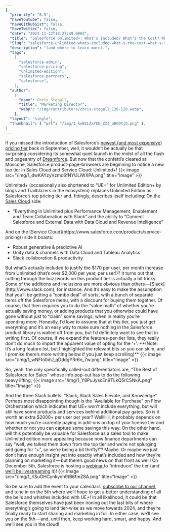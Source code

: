 ```yaml
---
{
  "priority": "0.5",
  "haveYoutube": false,
  "haveGithubGist": false,
  "haveTwitter": false,
  "date": "2023-11-22T18:27:49.000Z",
  "title": "Salesforce Unlimited+: What’s Included? What’s the Cost? What’s the Value?",
  "Slug": "salesforce-unlimited-whats-included-what-s-the-cost-what-s-the-value",
  "description": "(and where to learn more).",
  "tags":
    [
      "salesforce-admin",
      "salesforce-pricing",
      "unlimited-edition",
      "salesforce-partners",
      "salesforce",
    ],
  "author":
    {
      "name": Chris Stegall,
      "title": "Marketing Director",
      "webp": "/img/contributors/chris-stegall_128-128.webp",
    },
  "layout": "single",
  "thumbnail": { "url": "/img/1_koBZLAxYbN_ZZJ_uBG9tjQ.png" },
}
---
```


If you missed the introduction of Salesforce’s [newest (and most expensive) pricing tier](https://www.forrester.com/blogs/salesforce-debuts-new-high-end-editions-for-sales-and-service/) back in September, well, it wouldn’t be actually be that surprising considering its somewhat quiet launch in the midst of all the flash and pageantry of [Dreamforce](https://www.salesforce.com/dreamforce/). But now that the confetti’s cleared at Moscone, Salesforce product-page-browsers are beginning to notice a new top tier in Sales Cloud and Service Cloud: Unlimited+!
{{< image src="/img/1_dwKAYzyVzmo6fNYULiWXPA.png" title="Image" >}}

Unlimited+ (occasionally also shortened to “UE+” for Unlimited Edition+ by blogs and Trailblazers in the ecosystem) replaces Unlimited Edition as Salesforce’s top pricing tier and, fittingly, describes itself including:
On the [Sales Cloud](https://www.salesforce.com/products/sales-pricing/) side:

<ul><li>“Everything in Unlimited plus Performance Management, Enablement and Team Collaboration with Slack” and the ability to “Connect Salesforce and External Data with Data Cloud and Revenue Intelligence”</li></ul>And on the [Service Cloud](https://www.salesforce.com/products/service-pricing/) side it boasts:
<ul><li>Robust generative &amp; predictive AI</li><li>Unify data &amp; channels with Data Cloud and Tableau Analytics</li><li>Slack collaboration &amp; productivity</li></ul>But what’s actually included to justify the $170 per user, per month increase from Unlimited (that’s over $2,000 per year, per user!)? It turns out that cutting through the buzzwords on this product tier is actually a bit tricky. Some of the additions and inclusions are more obvious than others — [Slack](http://www.slack.com), for instance.
And it’s easy to make the assumption that you’ll be getting a “combo deal” of sorts, with a bunch of separate items off the Salesforce menu, with a discount for buying them together. Of course, that then requires you to do the “value math” of whether you’re actually saving money, or adding products that you otherwise could have gone without just to “claim” some savings, when in reality you’re spending more.
Honestly, I’d love to assume that at this tier, you just get everything and it’s an easy way to make sure nothing in the Salesforce product library is walled off from you, but I’d definitely want to see that in writing first.
Of course, if we expand the features-per-tier lists, they really don’t do much to impart the apparent value of opting for the ‘+’:
**(Note: It’s a long feature list, but I highlighted the relevant bits so you can skim, and I promise there’s more writing below if you just keep scrolling)**
{{< image src="/img/1_wNFIo0dU_qDddgYRr6n_7w.png" title="Image" >}}

So, yeah, the only specifically called-out differentiators are, “The Best of Salesforce for Sales” whose info pop-out has to do the following heavy lifting,
{{< image src="/img/1_Y8PuJyscEn9TLkQ5rCSNkA.png" title="Image" >}}

And the three Slack bullets: “Slack, Slack Sales Elevate, and Knowledge”.
Perhaps most disappointing though is the “Available for Purchase” on Flow Orchestration which indicates that UE+ won’t include everything, but will still have some products and services behind additional pay gates.
So is it worth an extra $2000+ per user per year? Wellllllll, it probably depends on how much you’re currently paying in add-ons on top of your license tier and whether or not you can capture some savings this way.
On the other hand, will this potentially be valuable for Salesforce as a sales tool to make Unlimited edition more appealing because now finance departments can say “well, we talked them down from the top tier and we’re not splurging and going for “+”, so we’re being a bit thrifty!”? Maybe.
Or maybe we just don’t have enough insight yet into exactly what’s included and how they’re planning on marketing it — but there’s good news on that front as well! On December 5th, Salesforce is hosting a [webinar ](https://www.salesforce.com/form/events/webinars/form-rss/4402289?d=7010M000000uW0VQAU&nc=7013y000002EnBGAA0&eid=dy-sc-wb&utm_source=dynamic&utm_campaign=demgen-amer-us-us-sales-none-&utm_content=webinar-o1-sbe-12/5%20Sales%20Cloud%20Webinar%20%20Introducing%20Sales%20Cloud%20Unlimited+:%20The%20Best%20%20Primary-consideration-a0U7y000001iAEQEA2--&utm_medium=email&)to “introduce” the tier (and [we’ll be livestreaming](https://www.youtube.com/mkpartners) it)!
{{< image src="/img/1_rlSuOHCynkyoh9tB6fmZ8A.png" title="Image" >}}

So be sure to add the event to your calendars, [subscribe to our channel](https://www.youtube.com/mkpartners), and tune in on the 5th where we’ll hope to get a better understanding of all the bells and whistles included with UE+! In all likelihood, it could be that Salesforce themselves have just been ironing out the last bits of where everything’s going to land tier-wise as we move towards 2024, and they’re finally ready to start sharing and marketing in full.
In either case, we’ll see you on the 5th — and, until then, keep working hard, smart, and happy.
And we’ll see you in the cloud!

